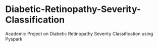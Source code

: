 # Diabetic-Retinopathy-Severity-Classification
Academic Project on Diabetic Retinopathy Severity Classification using Pyspark
